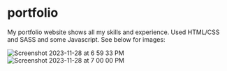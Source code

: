 # portfolio
My portfolio website shows all my skills and experience. Used HTML/CSS and SASS and some Javascript. See below for images: 

![Screenshot 2023-11-28 at 6 59 33 PM](https://github.com/TheLegend274/portfolio/assets/125936934/1f9d66ce-3898-48b6-9aff-f78847c6e4ab)
![Screenshot 2023-11-28 at 7 00 00 PM](https://github.com/TheLegend274/portfolio/assets/125936934/44c474a1-c155-465e-9cae-7abfaa411cb1)
